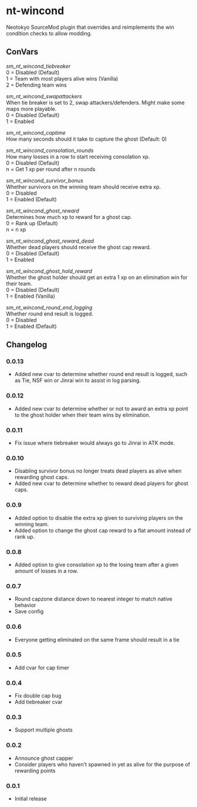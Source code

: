 # nt-wincond

Neotokyo SourceMod plugin that overrides and reimplements the win condition checks to allow modding.

## ConVars
_sm_nt_wincond_tiebreaker_  
0 = Disabled (Default)  
1 = Team with most players alive wins (Vanilla)  
2 = Defending team wins

_sm_nt_wincond_swapattackers_  
When tie breaker is set to 2, swap attackers/defenders. Might make some maps more playable.  
0 = Disabled (Default)  
1 = Enabled

_sm_nt_wincond_captime_  
How many seconds should it take to capture the ghost (Default: 0)  

_sm_nt_wincond_consolation_rounds_  
How many losses in a row to start receiving consolation xp.  
0 = Disabled (Default)  
n = Get 1 xp per round after n rounds  

_sm_nt_wincond_survivor_bonus_  
Whether survivors on the winning team should receive extra xp.  
0 = Disabled  
1 = Enabled (Default)  

_sm_nt_wincond_ghost_reward_  
Determines how much xp to reward for a ghost cap.  
0 = Rank up (Default)  
n = n xp  

_sm_nt_wincond_ghost_reward_dead_  
Whether dead players should receive the ghost cap reward.  
0 = Disabled (Default)  
1 = Enabled  

_sm_nt_wincond_ghost_hold_reward_  
Whether the ghost holder should get an extra 1 xp on an elimination win for their team.  
0 = Disabled (Default)  
1 = Enabled (Vanilla)  

_sm_nt_wincond_round_end_logging_  
Whether round end result is logged.  
0 = Disabled  
1 = Enabled (Default) 

## Changelog

### 0.0.13
* Added new cvar to determine whether round end result is logged, such as Tie, NSF win or Jinrai win to assist in log parsing.

### 0.0.12
* Added new cvar to determine whether or not to award an extra xp point to the ghost holder when their team wins by elimination.

### 0.0.11
* Fix issue where tiebreaker would always go to Jinrai in ATK mode.

### 0.0.10
* Disabling survivor bonus no longer treats dead players as alive when rewarding ghost caps.
* Added new cvar to determine whether to reward dead players for ghost caps.

### 0.0.9
* Added option to disable the extra xp given to surviving players on the winning team.
* Added option to change the ghost cap reward to a flat amount instead of rank up.

### 0.0.8
* Added option to give consolation xp to the losing team after a given amount of losses in a row.

### 0.0.7
* Round capzone distance down to nearest integer to match native behavior
* Save config

### 0.0.6
* Everyone getting eliminated on the same frame should result in a tie

### 0.0.5
* Add cvar for cap timer

### 0.0.4
* Fix double cap bug
* Add tiebreaker cvar

### 0.0.3
* Support multiple ghosts

### 0.0.2
* Announce ghost capper
* Consider players who haven't spawned in yet as alive for the purpose of rewarding points

### 0.0.1
* Initial release
